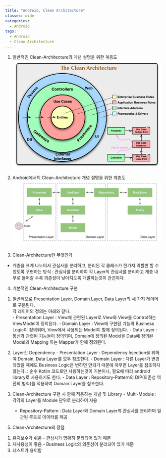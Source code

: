 ```yaml
---
title: "Android, Clean Architecture"
classes: wide
categories:
  - Android
tags:
  - Android
  - Clean-Architecture
---
```


1. 일반적인 Clean-Architecture의 개념 설명을 위한 계층도
   ![img.png](../assets/posts/clean-architecture.png)

2. Android에서의 Clean-Architecture 개념 설명을 위한 계층도
   ![img.png](../assets/posts/clean-architecture-android.png)   

3. Clean-Architecture란 무엇인가
  - 계층을 크게 나누어서 관심사를 분리하고, 분리된 각 클래스가 한가지 역할만 할 수 있도록 구현하는 방식
    : 관심사를 분리하여 각 Layer의 관심사를 분리하고 계층 내부로 들어갈 수록 의존성이 낮아지도록 개발하는것이 관건이다.

4. 기본적인 Clean-Architecture 구현
  1) 일반적으로 Presentation Layer, Domain Layer, Data Layer의 세 가지 레이어로 구분된다.  
     각 레이어의 정의는 아래와 같다.  
    - Presentation Layer
      : View에 관련된 Layer로 View와 View를 Control하는 ViewModel이 정의된다.
    - Domain Layer
      : View에 구현된 기능의 Business Logic이 정의되며, View에서 사용되는 Model이 함께 정의된다.
    - Data Layer
      : 통신과 관련된 기능들이 정의되며, Domain에 정의된 Model을 Data에 정의된 Model과 Mapping 하는 Mapper가 함께 정의된다.

  2) Layer간 Dependency
    - Presentation Layer
      : Dependency Injection을 위하여 Domain, Data Layer를 모두 참조한다.
    - Domain Layer
      : 다른 Layer가 변경되었을 때에도 Business Logic은 변하면 안되기 때문에 아무런 Layer를 참조하지 않는다.
      : 순수 Kotlin 코드로만 사용하는것이 기본이나, 필요에 따라 android library로 사용하기도 한다.
    - Data Layer
      : Repository-Pattern의 DIP(의존성 역전의 법칙)를 적용하여 Domain Layer를 참조한다.

  3) Clean-Architecture 구현 시 함께 적용하는 개념 및 Library
    - Multi-Module
      : 각각의 Layer를 Module 단위로 분리하여 사용
      - Repository-Pattern
      : Data Layer와 Domain Layer의 관심사를 분리하며 일관된 루트로 데이터를 제공

5. Clean-Architecture의 장점
  1) 유지보수가 쉬움
    - 관심사가 명확히 분리되어 있기 때문
  2) 재사용성이 좋음
    - Business Logic의 의존성이 분리되어 있기 때문
  3) 테스트가 용이함